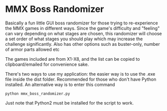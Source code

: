# MMX Boss Randomizer
Basically a fun little GUI boss randomizer for those trying to re-experience the MMX games in different ways. Since the game's difficulty and "feeling" can vary depending on what stages are chosen, this randomizer will choose a set order of what stages you should play which may increase the challenge significantly. Also has other options such as buster-only, number of armor parts allowed etc

The games included are from X1-X8, and the list can be copied to clipboard/emailed for convenience sake.

There's two ways to use my application: the easier way is to use the .exe file inside the dist folder. Recommended for those who don't have Python installed. An alternative way is to enter this command

```
python mmx_boss_randomizer.py
```
Just note that Python2 must be installed for the script to work.
